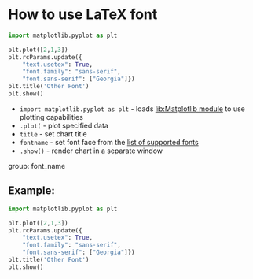 # How to use LaTeX font

```python
import matplotlib.pyplot as plt

plt.plot([2,1,3])
plt.rcParams.update({
    "text.usetex": True,
    "font.family": "sans-serif",
    "font.sans-serif": ["Georgia"]})
plt.title('Other Font')
plt.show()
```

- `import matplotlib.pyplot as plt` - loads [lib:Matplotlib module](python-matplotlib/how-to-install-matplotlib-python-lib-in-ubuntu-ubuntuversion) to use plotting capabilities
- `.plot(` - plot specified data
- `title` - set chart title
- `fontname` - set font face from the [list of supported fonts](/python-matplotlib/how-to-list-supported-fonts)
- `.show()` - render chart in a separate window

group: font_name

## Example: 
```python
import matplotlib.pyplot as plt

plt.plot([2,1,3])
plt.rcParams.update({
    "text.usetex": True,
    "font.family": "sans-serif",
    "font.sans-serif": ["Georgia"]})
plt.title('Other Font')
plt.show()
```


